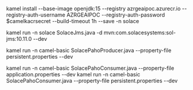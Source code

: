 kamel install --base-image openjdk:15 --registry azrgeaipoc.azurecr.io --registry-auth-username AZRGEAIPOC --registry-auth-password $camelkacrsecret --build-timeout 1h --save -n solace


kamel run -n solace SolaceJms.java -d mvn:com.solacesystems:sol-jms:10.11.0  --dev




kamel run -n camel-basic SolacePahoProducer.java --property-file persistent.properties --dev

kamel run -n camel-basic SolacePahoConsumer.java --property-file application.properties --dev
kamel run -n camel-basic SolacePahoConsumer.java --property-file persistent.properties --dev




